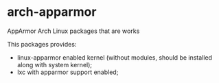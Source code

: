 arch-apparmor
=============

AppArmor Arch Linux packages that are works

This packages provides:

* linux-apparmor enabled kernel (without modules, should be installed along
  with system kernel);
* lxc with apparmor support enabled;

